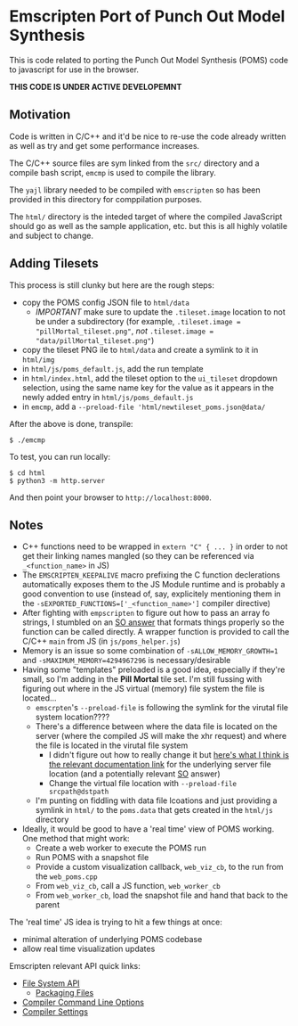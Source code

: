 Emscripten Port of Punch Out Model Synthesis
===

This is code related to porting the Punch Out Model Synthesis (POMS)
code to javascript for use in the browser.

**THIS CODE IS UNDER ACTIVE DEVELOPEMNT**

Motivation
---

Code is written in C/C++ and it'd be nice to re-use the code already written
as well as try and get some performance increases.

The C/C++ source files are sym linked from the `src/` directory and a compile
bash script, `emcmp` is used to compile the library.

The `yajl` library needed to be compiled with `emscripten` so has been provided
in this directory for comppilation purposes.

The `html/` directory is the inteded target of where the compiled JavaScript should
go as well as the sample application, etc. but this is all highly volatile and
subject to change.

Adding Tilesets
---

This process is still clunky but here are the rough steps:

* copy the POMS config JSON file to `html/data`
  - *IMPORTANT* make sure to update the `.tileset.image` location to not be under a subdirectory
    (for example, `.tileset.image = "pillMortal_tileset.png"`, *not* `.tileset.image = "data/pillMortal_tileset.png"`)
* copy the tileset PNG ile to `html/data` and create a symlink to it in `html/img`
* in `html/js/poms_default.js`, add the run template
* in `html/index.html`, add the tileset option to the `ui_tileset` dropdown selection, using the same name key for the
  value as it appears in the newly added entry in `html/js/poms_default.js` 
* in `emcmp`, add a `--preload-file 'html/newtileset_poms.json@data/`

After the above is done, transpile:

```
$ ./emcmp
```

To test, you can run locally:

```
$ cd html
$ python3 -m http.server
```

And then point your browser to `http://localhost:8000`.

Notes
---

* C++ functions need to be wrapped in `extern "C" { ... }` in order to not get their
  linking names mangled (so they can be referenced via `_<function_name>` in JS)
* The `EMSCRIPTEN_KEEPALIVE` macro prefixing the C function declerations automatically
  exposes them to the JS Module runtime and is probably a good convention to use
  (instead of, say, explicitely mentioning them in the `-sEXPORTED_FUNCTIONS=['_<function_name>']`
  compiler directive)
* After fighting with `empscripten` to figure out how to pass an array fo strings,
  I stumbled on an [SO answer](https://stackoverflow.com/a/70267473/4002265) that
  formats things properly so the function can be called directly. A wrapper function
  is provided to call the C/C++ `main` from JS (in `js/poms_helper.js`)
* Memory is an issue so some combination of `-sALLOW_MEMORY_GROWTH=1` and `-sMAXIMUM_MEMORY=4294967296`
  is necessary/desirable
* Having some "templates" preloaded is a good idea, especially if they're small, so I'm adding in
  the **Pill Mortal** tile set. I'm still fussing with figuring out where in the JS virtual (memory)
  file system the file is located...
  - `emscrpten`'s `--preload-file` is following the symlink for the virutal file system location????
  - There's a difference between where the data file is located on the server (where the compiled JS
    will make the xhr request) and where the file is located in the virutal file system
    + I didn't figure out how to really change it but [here's what I think is the relevant documentation link](https://emscripten.org/docs/porting/files/packaging_files.html#changing-the-data-file-location)
      for the underlying server file location (and a potentially relevant
      [SO](https://stackoverflow.com/questions/73973701/emscripten-how-to-override-locatefile-when-compiled-with-modularize-options) answer)
    + Change the virtual file location with `--preload-file srcpath@dstpath`
  - I'm punting on fiddling with data file lcoations and just providing a symlink in `html/` to the `poms.data` that gets created
    in the `html/js` directory 
* Ideally, it would be good to have a 'real time' view of POMS working. One method that might work:
  - Create a web worker to execute the POMS run
  - Run POMS with a snapshot file
  - Provide a custom visualization callback, `web_viz_cb`, to the run from the `web_poms.cpp`
  - From `web_viz_cb`, call a JS function, `web_worker_cb`
  - From `web_worker_cb`, load the snapshot file and hand that back to the parent

The 'real time' JS idea is trying to hit a few things at once:

* minimal alteration of underlying POMS codebase
* allow real time visualization updates

Emscripten relevant API quick links:

* [File System API](https://emscripten.org/docs/api_reference/Filesystem-API.html)
  - [Packaging Files](https://emscripten.org/docs/porting/files/packaging_files.html#packaging-files)
* [Compiler Command Line Options](https://emscripten.org/docs/tools_reference/emcc.html#command-line-syntax)
* [Compiler Settings](https://emscripten.org/docs/tools_reference/settings_reference.html)
